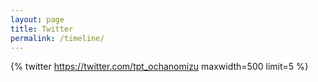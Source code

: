 ```yaml
---
layout: page
title: Twitter
permalink: /timeline/
---
```


{% twitter https://twitter.com/tpt_ochanomizu maxwidth=500 limit=5 %}